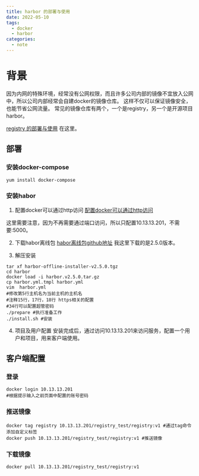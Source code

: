 ```yaml
---
title: harbor 的部署与使用
date: 2022-05-10
tags:
  - docker
  - harbor
categories:
  - note
---
```

# 背景

因为内网的特殊环境，经常没有公网权限，而且许多公司内部的镜像不宜放入公网中，所以公司内部经常会自建docker的镜像仓库。
这样不仅可以保证镜像安全，也能节省公网流量。
常见的镜像仓库有两个，一个是registry，另一个是开源项目 harbor。


[registry 的部署与使用](https://www.fushisanlang.cn/article/fff5620d.html) 在这里。

## 部署
### 安装docker-compose

```shell
yum install docker-compose
```

### 安装habor

1. 配置docker可以通过http访问
[配置docker可以通过http访问](https://www.fushisanlang.cn/article/fff5620d.html#%E4%BF%AE%E6%94%B9-docker-%E5%8F%AF%E4%BB%A5%E9%80%9A%E8%BF%87-http-%E8%AE%BF%E9%97%AE)

这里需要注意，因为不再需要通过端口访问，所以只配置10.13.13.201，不需要:5000。

2. 下载habor离线包
[habor离线包github地址](https://github.com/goharbor/harbor/releases)
我这里下载的是2.5.0版本。

3. 解压安装

```shell
tar xf harbor-offline-installer-v2.5.0.tgz
cd harbor
docker load -i harbor.v2.5.0.tar.gz
cp harbor.yml.tmpl harbor.yml
vim  harbor.yml
#修改第5行主机名为当前主机的主机名
#注释15行，17行，18行 https相关的配置
#34行可以配置超管密码
./prepare #执行准备工作
./install.sh #安装
```

4. 项目及用户配置
安装完成后，通过访问10.13.13.201来访问服务，配置一个用户和项目，用来客户端使用。

## 客户端配置

### 登录
```shell
docker login 10.13.13.201
#根据提示输入之前页面中配置的账号密码
```

### 推送镜像
```shell
docker tag registry 10.13.13.201/registry_test/registry:v1 #通过tag命令添加自定义标签
docker push 10.13.13.201/registry_test/registry:v1 #推送镜像

```

### 下载镜像
```shell
docker pull 10.13.13.201/registry_test/registry:v1
```